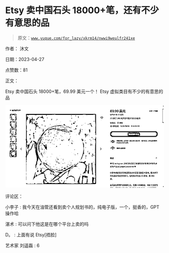 # Etsy 卖中国石头 18000+笔，还有不少有意思的品

> 原文：[`www.yuque.com/for_lazy/xkrm14/nwwi9weulfr241xe`](https://www.yuque.com/for_lazy/xkrm14/nwwi9weulfr241xe)

作者： 沐文

日期：2023-04-27

点赞数：81

正文：

Etsy 卖中国石头 18000+笔，69.99 美元一个！ Etsy 虚拟类目有不少的有意思的品

![](img/297a440335bfc165fc12e1f3e0f8b706.png)  

评论区：

小李子 : 我今天在油管还看到卖个人规划书的，纯电子版，一个，挺香的，GPT 操作哈

湛术 : 可以问下他这是在哪个平台上卖的吗

D。 : 上面有说 Etsy[捂脸]

艺术家 刘遥磊 : 6



